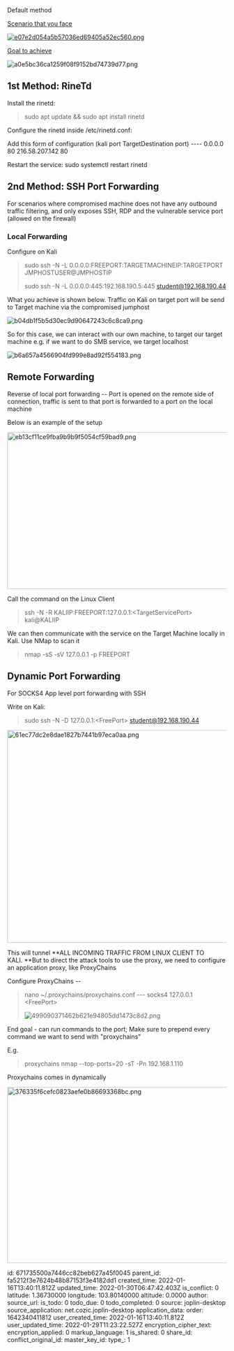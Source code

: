 Default method

<ins>Scenario that you face</ins>

<ins>![e07e2d054a5b57036ed69405a52ec560.png](:/3de90446f0eb40dd913b138e594e6282)</ins>

<ins>Goal to achieve</ins>

![a0e5bc36ca1259f08f9152bd74739d77.png](:/d33e455af84842389a313627d259a844)

## 1st Method: RineTd

Install the rinetd:

> sudo apt update && sudo apt install rinetd

Configure the rinetd inside /etc/rinetd.conf:

Add this form of configuration (kali port TargetDestination port) ---- 0.0.0.0 80 216.58.207.142 80

Restart the service: sudo systemctl restart rinetd

## 2nd Method: SSH Port Forwarding

For scenarios where compromised machine does not have any outbound traffic filtering, and only exposes SSH, RDP and the vulnerable service port (allowed on the firewall)

### Local Forwarding

Configure on Kali

> sudo ssh -N -L 0.0.0.0:FREEPORT:TARGETMACHINEIP:TARGETPORT JMPHOSTUSER@JMPHOSTIP
> 
> sudo ssh -N -L 0.0.0.0:445:192.168.190.5:445 student@192.168.190.44

What you achieve is shown below. Traffic on Kali on target port will be send to Target machine via the compromised jumphost

![b04db1f5b5d30ec9d90647243c6c8ca9.png](:/03fa6c3ae25f4a53a28ffb12b526bb07)

So for this case, we can interact with our own machine, to target our target machine e.g. if we want to do SMB service, we target localhost

![b6a657a4566904fd999e8ad92f554183.png](:/aef63e3d792546b0b827508aade4791d)

## Remote Forwarding

Reverse of local port forwarding -- Port is opened on the remote side of connection, traffic is sent to that port is forwarded to a port on the local machine

Below is an example of the setup

<img src=":/af7229bb8e794cf28cbf1454089481dc" alt="eb13cf11ce9fba9b9b9f5054cf59bad9.png" width="779" height="359" class="jop-noMdConv">

Call the command on the Linux Client

> ssh -N -R KALIIP:FREEPORT:127.0.0.1:&lt;TargetServicePort&gt; kali@KALIIP

We can then communicate with the service on the Target Machine locally in Kali. Use NMap to scan it

> nmap -sS -sV 127.0.0.1 -p FREEPORT

## Dynamic Port Forwarding

For SOCKS4 App level port forwarding with SSH

Write on Kali:

> sudo ssh -N -D 127.0.0.1:&lt;FreePort&gt; student@192.168.190.44

<img src=":/37f99c4a85e748d6a1bca32c620d2986" alt="61ec77dc2e8dae1827b7441b97eca0aa.png" width="971" height="487" class="jop-noMdConv">

This will tunnel **ALL INCOMING TRAFFIC FROM LINUX CLIENT TO KALI. **But to direct the attack tools to use the proxy, we need to configure an application proxy, like ProxyChains

Configure ProxyChains --

> nano ~/.proxychains/proxychains.conf --- socks4 127.0.0.1 &lt;FreePort&gt;
> 
> ![499090371462b621e94805dd1473c8d2.png](:/063f11e0019249868832d58fc1dce1ea)

End goal - can run commands to the port; Make sure to prepend every command we want to send with "proxychains"

E.g.

> proxychains nmap --top-ports=20 -sT -Pn 192.168.1.110

Proxychains comes in dynamically

<img src=":/a4aab50581414526ac0b26665fcdcf4a" alt="376335f6cefc0823aefe0b86693368bc.png" width="911" height="403" class="jop-noMdConv">

id: 671735500a7446cc82beb627a45f0045
parent_id: fa5212f3e7624b48b87153f3e4182dd1
created_time: 2022-01-16T13:40:11.812Z
updated_time: 2022-01-30T06:47:42.403Z
is_conflict: 0
latitude: 1.36730000
longitude: 103.80140000
altitude: 0.0000
author: 
source_url: 
is_todo: 0
todo_due: 0
todo_completed: 0
source: joplin-desktop
source_application: net.cozic.joplin-desktop
application_data: 
order: 1642340411812
user_created_time: 2022-01-16T13:40:11.812Z
user_updated_time: 2022-01-29T11:23:22.527Z
encryption_cipher_text: 
encryption_applied: 0
markup_language: 1
is_shared: 0
share_id: 
conflict_original_id: 
master_key_id: 
type_: 1